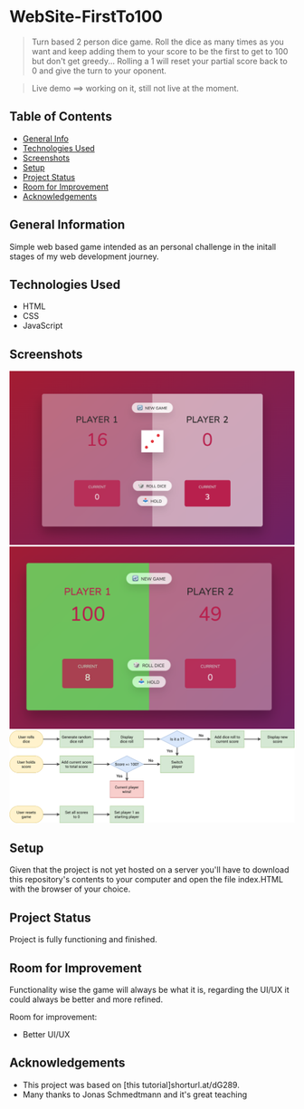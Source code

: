 # WebSite-FirstTo100 

> Turn based 2 person dice game. Roll the dice as many times as you want and keep adding them to your score to be the first to get to 100 but don't get greedy... Rolling a 1 will reset your partial score back to 0 and give the turn to your oponent. 

> Live demo ==> working on it, still not live at the moment.

## Table of Contents
* [General Info](#general-information)
* [Technologies Used](#technologies-used)
* [Screenshots](#screenshots)
* [Setup](#setup)
* [Project Status](#project-status)
* [Room for Improvement](#room-for-improvement)
* [Acknowledgements](#acknowledgements)


## General Information
Simple web based game intended as an personal challenge in the initall stages of my web development journey.  

## Technologies Used
- HTML
- CSS
- JavaScript


## Screenshots
![Game ScreenShot 1](./ScreenShot1.png)
![Game ScreenShot 2](./ScreenShot2.png)
![GameLogic Diagram](./Flowchart.png)

## Setup
Given that the project is not yet hosted on a server you'll have to download this repository's contents to your computer and open the file index.HTML with the browser of your choice. 


## Project Status
Project is fully functioning and finished.


## Room for Improvement
Functionality wise the game will always be what it is, regarding the UI/UX it could always be better and more refined.

Room for improvement:
- Better UI/UX

## Acknowledgements
- This project was based on [this tutorial]shorturl.at/dG289.
- Many thanks to Jonas Schmedtmann and it's great teaching
